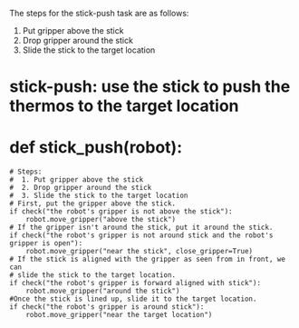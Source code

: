 

The steps for the stick-push task are as follows:

1. Put gripper above the stick
2. Drop gripper around the stick
3. Slide the stick to the target location

# stick-push: use the stick to push the thermos to the target location
# def stick_push(robot):
    # Steps:
    #  1. Put gripper above the stick
    #  2. Drop gripper around the stick
    #  3. Slide the stick to the target location
    # First, put the gripper above the stick.
    if check("the robot's gripper is not above the stick"):
        robot.move_gripper("above the stick")
    # If the gripper isn't around the stick, put it around the stick.
    if check("the robot's gripper is not around stick and the robot's gripper is open"):
        robot.move_gripper("near the stick", close_gripper=True)
    # If the stick is aligned with the gripper as seen from in front, we can
    # slide the stick to the target location.
    if check("the robot's gripper is forward aligned with stick"):
        robot.move_gripper("around the stick")
    #Once the stick is lined up, slide it to the target location.
    if check("the robot's gripper is around stick"):
        robot.move_gripper("near the target location")